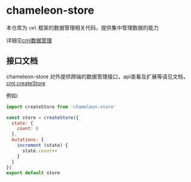 # chameleon-store
本仓库为 `cml` 框架的数据管理相关代码，提供集中管理数据的能力

详细见[cml数据管理](https://cmljs.org/doc/logic/store.html)

## 接口文档

chameleon-store 对外提供跨端的数据管理接口，api查看及扩展等请见文档，[cml.createStore](https://cmljs.org/doc/logic/store.html#chameleonstorecreatestoreoptions-object-object)


例如:
``` javascript
import createStore from 'chameleon-store'

const store = createStore({
  state: {
    count: 0
  },
  mutations: {
    increment (state) {
      state.count++
    }
  }
})
export default store
```

